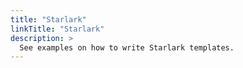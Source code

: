 ```yaml
---
title: "Starlark"
linkTitle: "Starlark"
description: >
  See examples on how to write Starlark templates.
---
```

